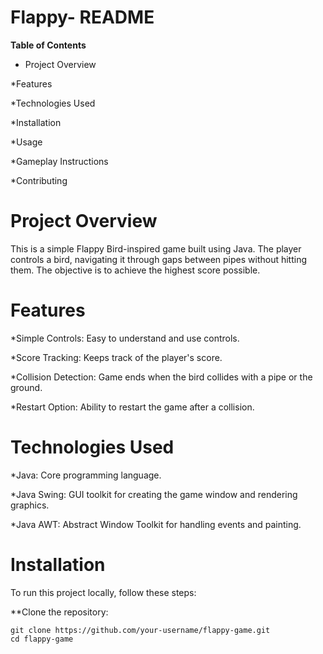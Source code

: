 # Flappy- README
**Table of Contents**

- Project Overview


*Features


*Technologies Used


*Installation


*Usage


*Gameplay Instructions


*Contributing


# Project Overview

This is a simple Flappy Bird-inspired game built using Java. The player controls a bird, navigating it through gaps between pipes without hitting them. The objective is to achieve the highest score possible.

# Features

*Simple Controls: Easy to understand and use controls.


*Score Tracking: Keeps track of the player's score.


*Collision Detection: Game ends when the bird collides with a pipe or the ground.


*Restart Option: Ability to restart the game after a collision.


# Technologies Used

*Java: Core programming language.


*Java Swing: GUI toolkit for creating the game window and rendering graphics.


*Java AWT: Abstract Window Toolkit for handling events and painting.


# Installation
To run this project locally, follow these steps:

**Clone the repository:

```
git clone https://github.com/your-username/flappy-game.git
cd flappy-game

```



